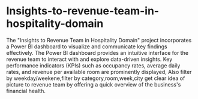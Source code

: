 # Insights-to-revenue-team-in-hospitality-domain
The "Insights to Revenue Team in Hospitality Domain" project incorporates a Power BI dashboard to visualize and communicate key findings effectively. The Power BI dashboard provides an intuitive interface for the revenue team to interact with and explore data-driven insights. Key performance indicators (KPIs) such as occupancy rates, average daily rates, and revenue per available room are prominently displayed, Also filter by weekday/weekene,filter by category,room,week,city get clear idea of picture to revenue team by offering a quick overview of the business's financial health.

